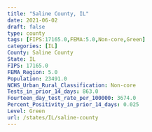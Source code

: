 ```yaml
---
title: "Saline County, IL"
date: 2021-06-02
draft: false
type: county
tags: [FIPS:17165.0,FEMA:5.0,Non-core,Green]
categories: [IL]
County: Saline County
State: IL
FIPS: 17165.0
FEMA_Region: 5.0
Population: 23491.0
NCHS_Urban_Rural_Classification: Non-core
Tests_in_prior_14_days: 863.0
Fourteen_day_test_rate_per_100000: 3674.0
Percent_Positivity_in_prior_14_days: 0.025
Level: Green
url: /states/IL/saline-county
---
```



